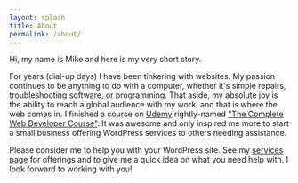 ```yaml
---
layout: splash
title: About
permalink: /about/
---
```


Hi, my name is Mike and here is my very short story.

For years (dial-up days) I have been tinkering with websites.  My passion continues to be anything to do with a computer, whether it's simple repairs, troubleshooting software, or programming.  That aside, my absolute joy is the ability to reach a global audience with my work, and that is where the web comes in.  I finished a course on [Udemy](https://www.udemy.com) rightly-named ["The Complete Web Developer Course"](https://www.udemy.com/complete-web-developer-course/learn/).  It was awesome and only inspired me more to start a small business offering WordPress services to others needing assistance.

Please consider me to help you with your WordPress site.  See my [services page](http://mikefontenot.me/services) for offerings and to give me a quick idea on what you need help with.  I look forward to working with you!

